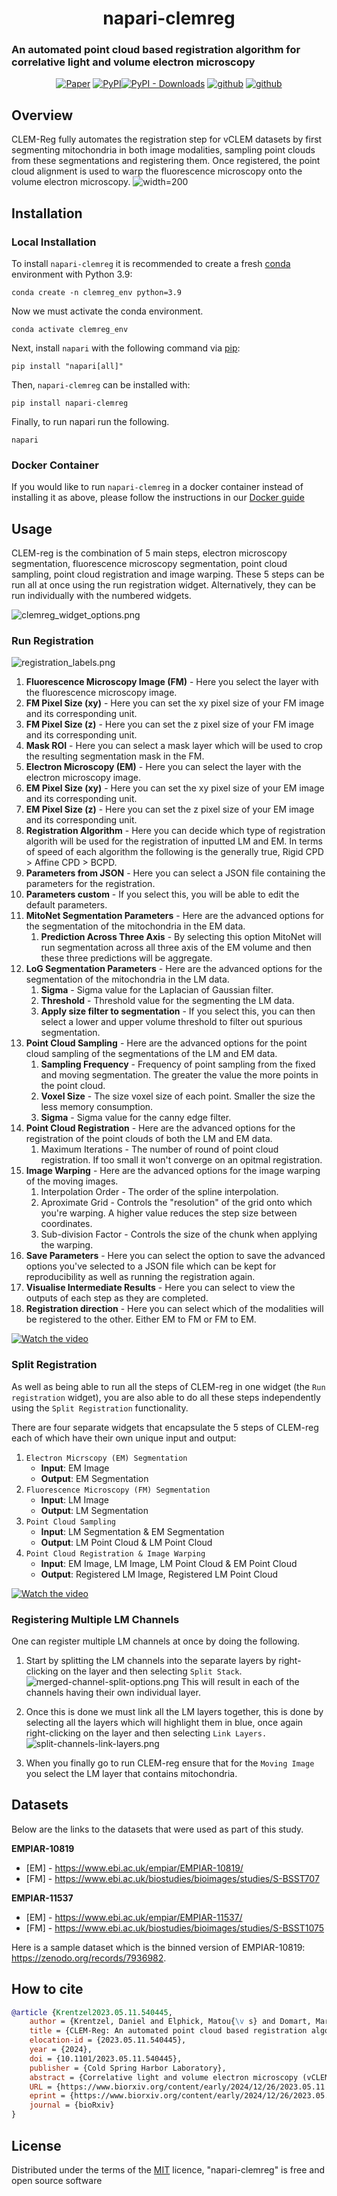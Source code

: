 

<h1 align="center">
napari-clemreg

</h1>

### An automated point cloud based registration algorithm for correlative light and volume electron microscopy
<p align="center">
    <a href="https://www.biorxiv.org/content/10.1101/2023.05.11.540445v3"><img alt="Paper" src="https://img.shields.io/badge/paper-bioRxiv-%23b62b39"></a>
    <a href="https://pypi.org/project/napari-clemreg"><img alt="PyPI" src="https://img.shields.io/pypi/v/napari-clemreg.svg?color=green"></a><a href="https://pypistats.org/packages/napari-clemreg"><img alt="PyPI - Downloads" src="https://img.shields.io/pypi/dm/napari-clemreg"></a>
    <a href="https://github.com/krentzd/napari-clemreg/"><img alt="github" src="https://img.shields.io/github/stars/krentzd/napari-clemreg?style=social"></a>
    <a href="https://github.com/krentzd/napari-clemreg/"><img alt="github" src="https://img.shields.io/github/forks/krentzd/napari-clemreg?style=social"></a>
</p>

## Overview
CLEM-Reg fully automates the registration step for vCLEM datasets by first segmenting mitochondria in both image modalities, sampling point
clouds from these segmentations and registering them. Once registered, the point cloud alignment is used to warp the fluorescence microscopy onto the 
volume electron microscopy. 
![width=200](docs%2Fimages%2Fclemreg_algorithm.png)


## Installation
### Local Installation

To install `napari-clemreg` it is recommended to create a fresh [conda] environment with Python 3.9:

```
conda create -n clemreg_env python=3.9
```
Now we must activate the conda environment.

``` 
conda activate clemreg_env
```

Next, install `napari` with the following command via [pip]: 

```
pip install "napari[all]"
```

Then, `napari-clemreg` can be installed with:
```
pip install napari-clemreg
```

Finally, to run napari run the following.
```
napari
```

[//]: # (When installing `napari-clemreg` on a Windows machine, the following error might appear:)

[//]: # (```)

[//]: # (error Microsoft Visual C++ 14.0 is required)

[//]: # (```)

[//]: # (Ensure that [Visual Studios C++ 14.00]&#40;https://visualstudio.microsoft.com/thank-you-downloading-visual-studio/?sku=BuildTools&rel=16&#41; is installed)

### Docker Container
If you would like to run `napari-clemreg` in a docker container instead of installing it as above, please follow the instructions in our [Docker guide](docker_guide.md)

## Usage
CLEM-reg is the combination of 5 main steps, electron microscopy segmentation, fluorescence microscopy segmentation,
point cloud sampling, point cloud registration and image warping. These 5 steps 
can be run all at once using the run registration widget.
Alternatively, they can be run individually with the numbered widgets.

![clemreg_widget_options.png](docs%2Fimages%2Fnapari_dropdown.png)

### Run Registration

![registration_labels.png](docs%2Fimages%2Fclemreg_params.png)

1. **Fluorescence Microscopy Image (FM)** - Here you select the layer with the fluorescence microscopy image.
2. **FM Pixel Size (xy)** - Here you can set the xy pixel size of your FM image and its corresponding unit.
3. **FM Pixel Size (z)** - Here you can set the z pixel size of your FM image and its corresponding unit.
4. **Mask ROI** - Here you can select a mask layer which will be used to crop the resulting segmentation mask in the FM.
5. **Electron Microscopy (EM)** - Here you can select the layer with the electron microscopy image.
6. **EM Pixel Size (xy)** - Here you can set the xy pixel size of your EM image and its corresponding unit.
7. **EM Pixel Size (z)** - Here you can set the z pixel size of your EM image and its corresponding unit.
8. **Registration Algorithm** - Here you can decide which type of registration algorith will be used for the registration of inputted LM and EM. In terms of speed of each algorithm the following is the generally true, Rigid CPD > Affine CPD > BCPD.
9. **Parameters from JSON** - Here you can select a JSON file containing the parameters for the registration.
10. **Parameters custom** - If you select this, you will be able to edit the default parameters.
11. **MitoNet Segmentation Parameters** - Here are the advanced options for the segmentation of the mitochondria in the EM data.
    1. **Prediction Across Three Axis** - By selecting this option MitoNet will run segmentation across all three axis of the EM volume and then these three predictions will be aggregate.
12. **LoG Segmentation Parameters** - Here are the advanced options for the segmentation of the mitochondria in the LM data.
    1. **Sigma** - Sigma value for the Laplacian of Gaussian filter.
    2. **Threshold** - Threshold value for the segmenting the LM data.
    3. **Apply size filter to segmentation** - If you select this, you can then select a lower and upper volume threshold to filter out spurious segmentation.
13. **Point Cloud Sampling** - Here are the advanced options for the point cloud sampling of the segmentations of the LM and EM data.
    1. **Sampling Frequency** - Frequency of point sampling from the fixed and moving segmentation. The greater the value the more points in the point cloud.
    2. **Voxel Size** - The size voxel size of each point. Smaller the size the less memory consumption.
    3. **Sigma** - Sigma value for the canny edge filter.
14. **Point Cloud Registration** - Here are the advanced options for the registration of the point clouds of both the LM and EM data.
    1. Maximum Iterations - The number of round of point cloud registration. If too small it won't converge on an opitmal registration.
15. **Image Warping** - Here are the advanced options for the image warping of the moving images.
    1. Interpolation Order - The order of the spline interpolation.
    2. Aproximate Grid - Controls the "resolution" of the grid onto which you're warping. A higher value reduces the step size between coordinates.
    3. Sub-division Factor - Controls the size of the chunk when applying the warping.
16. **Save Parameters** - Here you can select the option to save the advanced options you've selected to a JSON file which can be kept for reproducibility as well as running the registration again.
17. **Visualise Intermediate Results** - Here you can select to view the outputs of each step as they are completed.
18. **Registration direction** - Here you can select which of the modalities will be registered to the other. Either EM to FM or FM to EM.

[![Watch the video](https://github.com/krentzd/napari-clemreg/blob/krentzd-patch-1/clem_reg_tutorial_thumbnail.png)](https://youtu.be/ud3zTLgl8Ks)

### Split Registration
As well as being able to run all the steps of CLEM-reg in one widget (the `Run registration` widget),
you are also able to do all these steps independently using the `Split Registration` functionality. 

There are four separate widgets that encapsulate the 5 steps of CLEM-reg each of which have
their own unique input and output:
1. `Electron Micrscopy (EM) Segmentation` 
   - **Input**: EM Image
   - **Output**: EM Segmentation
2. `Fluorescence Microscopy (FM) Segmentation`
   - **Input**: LM Image
   - **Output**: LM Segmentation
3. `Point Cloud Sampling`
   - **Input**: LM Segmentation & EM Segmentation
   - **Output**: LM Point Cloud & LM Point Cloud
4. `Point Cloud Registration & Image Warping`
   - **Input**: EM Image, LM Image, LM Point Cloud & EM Point Cloud
   - **Output**: Registered LM Image, Registered LM Point Cloud

[![Watch the video](https://github.com/krentzd/napari-clemreg/blob/krentzd-patch-1/clemreg_split_registration_thumbnail.png)](https://youtu.be/cypDti0UUwY)

### Registering Multiple LM Channels
One can register multiple LM channels at once by doing the following.

1. Start by splitting the LM channels into the separate layers by right-clicking on
the layer and then selecting `Split Stack`.
![merged-channel-split-options.png](docs%2Fimages%2Fmerged-channel-split-options.png)
This will result in each of the channels having their own individual layer. 

2. Once this is done we must link all the LM layers together, this is done 
by selecting all the layers which will highlight them in blue, once again right-clicking
on the layer and then selecting `Link Layers.`
![split-channels-link-layers.png](docs%2Fimages%2Fsplit-channels-link-layers.png)

3. When you finally go to run CLEM-reg ensure that for the `Moving Image`
you select the LM layer that contains mitochondria.
## Datasets
Below are the links to the datasets that were used as part of this study.

**EMPIAR-10819**
- [EM] - https://www.ebi.ac.uk/empiar/EMPIAR-10819/
- [FM] - https://www.ebi.ac.uk/biostudies/bioimages/studies/S-BSST707

**EMPIAR-11537**
- [EM] - https://www.ebi.ac.uk/empiar/EMPIAR-11537/
- [FM] - https://www.ebi.ac.uk/biostudies/bioimages/studies/S-BSST1075

Here is a sample dataset which is the binned version of EMPIAR-10819: https://zenodo.org/records/7936982.

## How to cite
```bibtex
@article {Krentzel2023.05.11.540445,
	author = {Krentzel, Daniel and Elphick, Matou{\v s} and Domart, Marie-Charlotte and Peddie, Christopher J. and Laine, Romain F. and Shand, Cameron and Henriques, Ricardo and Collinson, Lucy M. and Jones, Martin L.},
	title = {CLEM-Reg: An automated point cloud based registration algorithm for correlative light and volume electron microscopy},
	elocation-id = {2023.05.11.540445},
	year = {2024},
	doi = {10.1101/2023.05.11.540445},
	publisher = {Cold Spring Harbor Laboratory},
	abstract = {Correlative light and volume electron microscopy (vCLEM) is a powerful imaging technique that enables the visualisation of fluorescently labelled proteins within their ultrastructural context on a subcellular level. Currently, expert microscopists align vCLEM acquisitions using time-consuming and subjective manual methods. This paper presents CLEM-Reg, an algorithm that automates the 3D alignment of vCLEM datasets by leveraging probabilistic point cloud registration techniques. These point clouds are derived from segmentations of common structures in each modality, created by state-of-the-art open-source methods, with the option to leverage alternative tools from other plugins or platforms. CLEM-Reg drastically reduces the time required to register vCLEM datasets to a few minutes and achieves correlation of fluorescent signal to sub-micron target structures in EM on three newly acquired vCLEM benchmark datasets (fluorescence microscopy combined with FIB-SEM or SBF-SEM). CLEM-Reg was then used to automatically obtain vCLEM overlays to unambiguously identify TGN46-positive transport carriers involved in the trafficking of proteins between the trans-Golgi network and plasma membrane. The datasets are available in the EMPIAR and BioStudies public image archives for reuse in testing and developing multimodal registration algorithms by the wider community. A napari plugin integrating the algorithm is also provided to aid end-user adoption.Competing Interest StatementThe authors have declared no competing interest.},
	URL = {https://www.biorxiv.org/content/early/2024/12/26/2023.05.11.540445},
	eprint = {https://www.biorxiv.org/content/early/2024/12/26/2023.05.11.540445.full.pdf},
	journal = {bioRxiv}
}
```
## License

Distributed under the terms of the [MIT] licence,
"napari-clemreg" is free and open source software

[napari]: https://github.com/napari/napari
[Cookiecutter]: https://github.com/audreyr/cookiecutter
[@napari]: https://github.com/napari
[MIT]: http://opensource.org/licenses/MIT
[BSD-3]: http://opensource.org/licenses/BSD-3-Clause
[GNU GPL v3.0]: http://www.gnu.org/licenses/gpl-3.0.txt
[GNU LGPL v3.0]: http://www.gnu.org/licenses/lgpl-3.0.txt
[Apache Software License 2.0]: http://www.apache.org/licenses/LICENSE-2.0
[Mozilla Public License 2.0]: https://www.mozilla.org/media/MPL/2.0/index.txt
[cookiecutter-napari-plugin]: https://github.com/napari/cookiecutter-napari-plugin
[file an issue]: https://github.com/krentzd/napari-clemreg/issues
[napari]: https://github.com/napari/napari
[tox]: https://tox.readthedocs.io/en/latest/
[pip]: https://pypi.org/project/pip/
[PyPI]: https://pypi.org/
[conda]: https://docs.conda.io/en/latest/

[//]: # (This [napari] plugin was generated with [Cookiecutter] using [@napari]'s [cookiecutter-napari-plugin] template.)
